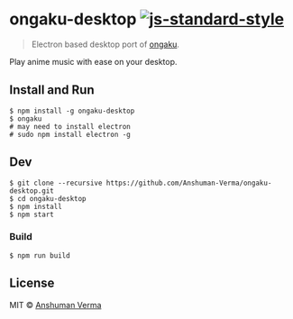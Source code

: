# ongaku-desktop [![js-standard-style](https://img.shields.io/badge/code%20style-standard-brightgreen.svg)](http://standardjs.com/)

> Electron based desktop port of [ongaku](https://github.com/Anshuman-Verma/ongaku).

Play anime music with ease on your desktop.

## Install and Run

```
$ npm install -g ongaku-desktop
$ ongaku
# may need to install electron
# sudo npm install electron -g
```

## Dev

```
$ git clone --recursive https://github.com/Anshuman-Verma/ongaku-desktop.git
$ cd ongaku-desktop
$ npm install
$ npm start
```

### Build

```
$ npm run build
```

## License

MIT © [Anshuman Verma](https://twitter.com/Anshumaniac12)
